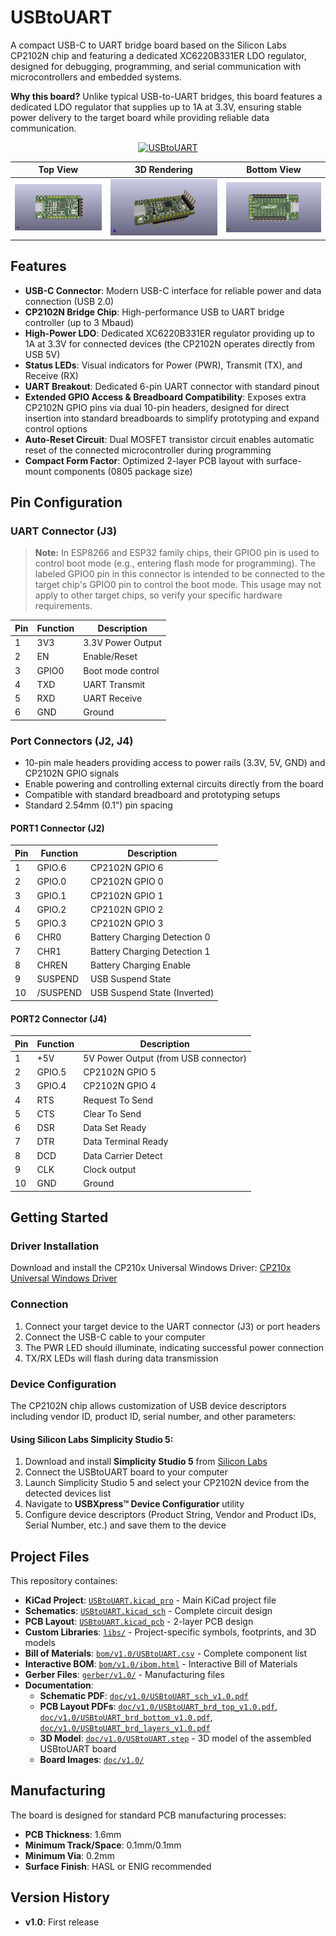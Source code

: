 # USBtoUART

A compact USB-C to UART bridge board based on the Silicon Labs CP2102N chip and featuring a dedicated XC6220B331ER LDO regulator, designed for debugging, programming, and serial communication with microcontrollers and embedded systems.

**Why this board?** Unlike typical USB-to-UART bridges, this board features a dedicated LDO regulator that supplies up to 1A at 3.3V, ensuring stable power delivery to the target board while providing reliable data communication.

<p align="center" width="100%">
  <a href="doc/v1.0/_DSC3896.JPG">
    <img src="doc/v1.0/_DSC3896.JPG" alt="USBtoUART" width="600"/>
  </a>
</p>

| Top View | 3D Rendering | Bottom View |
|:--------:|:------------:|:-----------:|
| [![USBtoUART Top View](doc/v1.0/USBtoUART_top.png)](doc/v1.0/USBtoUART_top.png) | [![USBtoUART 3D View](doc/v1.0/USBtoUART.png)](doc/v1.0/USBtoUART.png) | [![USBtoUART Bottom View](doc/v1.0/USBtoUART_bottom.png)](doc/v1.0/USBtoUART_bottom.png) |

## Features

- **USB-C Connector**: Modern USB-C interface for reliable power and data connection (USB 2.0)
- **CP2102N Bridge Chip**: High-performance USB to UART bridge controller (up to 3 Mbaud)
- **High-Power LDO**: Dedicated XC6220B331ER regulator providing up to 1A at 3.3V for connected devices (the CP2102N operates directly from USB 5V)
- **Status LEDs**: Visual indicators for Power (PWR), Transmit (TX), and Receive (RX)
- **UART Breakout**: Dedicated 6-pin UART connector with standard pinout
- **Extended GPIO Access & Breadboard Compatibility**: Exposes extra CP2102N GPIO pins via dual 10-pin headers, designed for direct insertion into standard breadboards to simplify prototyping and expand control options
- **Auto-Reset Circuit**: Dual MOSFET transistor circuit enables automatic reset of the connected microcontroller during programming
- **Compact Form Factor**: Optimized 2-layer PCB layout with surface-mount components (0805 package size)

## Pin Configuration

### UART Connector (J3)
> **Note:** In ESP8266 and ESP32 family chips, their GPIO0 pin is used to control boot mode (e.g., entering flash mode for programming). The labeled GPIO0 pin in this connector is intended to be connected to the target chip's GPIO0 pin to control the boot mode. This usage may not apply to other target chips, so verify your specific hardware requirements.
> 
| Pin | Function | Description |
|-----|----------|-------------|
| 1   | 3V3      | 3.3V Power Output |
| 2   | EN       | Enable/Reset |
| 3   | GPIO0    | Boot mode control |
| 4   | TXD      | UART Transmit |
| 5   | RXD      | UART Receive |
| 6   | GND      | Ground |

### Port Connectors (J2, J4)
- 10-pin male headers providing access to power rails (3.3V, 5V, GND) and CP2102N GPIO signals
- Enable powering and controlling external circuits directly from the board
- Compatible with standard breadboard and prototyping setups
- Standard 2.54mm (0.1") pin spacing

#### PORT1 Connector (J2)
| Pin | Function | Description |
|-----|----------|-------------|
| 1   | GPIO.6   | CP2102N GPIO 6 |
| 2   | GPIO.0   | CP2102N GPIO 0 |
| 3   | GPIO.1   | CP2102N GPIO 1 |
| 4   | GPIO.2   | CP2102N GPIO 2 |
| 5   | GPIO.3   | CP2102N GPIO 3 |
| 6   | CHR0     | Battery Charging Detection 0 |
| 7   | CHR1     | Battery Charging Detection 1 |
| 8   | CHREN    | Battery Charging Enable |
| 9   | SUSPEND  | USB Suspend State |
| 10  | /SUSPEND | USB Suspend State (Inverted) |

#### PORT2 Connector (J4)
| Pin | Function | Description |
|-----|----------|-------------|
| 1   | +5V      | 5V Power Output (from USB connector) |
| 2   | GPIO.5   | CP2102N GPIO 5 |
| 3   | GPIO.4   | CP2102N GPIO 4 |
| 4   | RTS      | Request To Send |
| 5   | CTS      | Clear To Send |
| 6   | DSR      | Data Set Ready |
| 7   | DTR      | Data Terminal Ready |
| 8   | DCD      | Data Carrier Detect |
| 9   | CLK      | Clock output |
| 10  | GND      | Ground |


## Getting Started

### Driver Installation

Download and install the CP210x Universal Windows Driver:
[CP210x Universal Windows Driver](https://www.silabs.com/developers/usb-to-uart-bridge-vcp-drivers?tab=downloads)

### Connection

1. Connect your target device to the UART connector (J3) or port headers
2. Connect the USB-C cable to your computer
3. The PWR LED should illuminate, indicating successful power connection
4. TX/RX LEDs will flash during data transmission

### Device Configuration

The CP2102N chip allows customization of USB device descriptors including vendor ID, product ID, serial number, and other parameters:

#### Using Silicon Labs Simplicity Studio 5:
1. Download and install **Simplicity Studio 5** from [Silicon Labs](https://www.silabs.com/developers/simplicity-studio)
2. Connect the USBtoUART board to your computer
3. Launch Simplicity Studio 5 and select your CP2102N device from the detected devices list
4. Navigate to **USBXpress™ Device Configuratior** utility
5. Configure device descriptors (Product String, Vendor and Product IDs, Serial Number, etc.) and save them to the device

## Project Files

This repository containes:

- **KiCad Project**: [`USBtoUART.kicad_pro`](USBtoUART.kicad_pro) - Main KiCad project file
- **Schematics**: [`USBtoUART.kicad_sch`](USBtoUART.kicad_sch) - Complete circuit design
- **PCB Layout**: [`USBtoUART.kicad_pcb`](USBtoUART.kicad_pcb) - 2-layer PCB design
- **Custom Libraries**: [`libs/`](libs/) - Project-specific symbols, footprints, and 3D models
- **Bill of Materials**: [`bom/v1.0/USBtoUART.csv`](bom/v1.0/USBtoUART.csv) - Complete component list
- **Interactive BOM**: [`bom/v1.0/ibom.html`](bom/v1.0/ibom.html) - Interactive Bill of Materials
- **Gerber Files**: [`gerber/v1.0/`](gerber/v1.0/) - Manufacturing files
- **Documentation**: 
  - **Schematic PDF**: [`doc/v1.0/USBtoUART_sch_v1.0.pdf`](doc/v1.0/USBtoUART_sch_v1.0.pdf)
  - **PCB Layout PDFs**: [`doc/v1.0/USBtoUART_brd_top_v1.0.pdf`](doc/v1.0/USBtoUART_brd_top_v1.0.pdf), [`doc/v1.0/USBtoUART_brd_bottom_v1.0.pdf`](doc/v1.0/USBtoUART_brd_bottom_v1.0.pdf), [`doc/v1.0/USBtoUART_brd_layers_v1.0.pdf`](doc/v1.0/USBtoUART_brd_layers_v1.0.pdf)
  - **3D Model**: [`doc/v1.0/USBtoUART.step`](doc/v1.0/USBtoUART.step) - 3D model of the assembled USBtoUART board
  - **Board Images**: [`doc/v1.0/`](doc/v1.0/)

## Manufacturing

The board is designed for standard PCB manufacturing processes:
- **PCB Thickness**: 1.6mm
- **Minimum Track/Space**: 0.1mm/0.1mm
- **Minimum Via**: 0.2mm
- **Surface Finish**: HASL or ENIG recommended

## Version History

- **v1.0**: First release